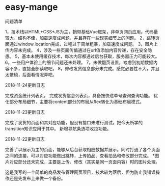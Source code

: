 # easy-mange
问题清单

1，技术栈以HTML+CSS+JS为主，捎带基础Vue框架，非单页网页应用，代码量较大，结构不佳，加载速度成问题，并且存在一些现实细节上的问题。
2，跳转页面通过window.location完成，过程过于简单粗暴，加载速度成问题。
3，图片上传内容未完成。
4，涉及一些页面传值通过在url值添加内容传递，存在安全隐患。
5，基本未使用缓存技术，每次内容都通过后台获取，服务器压力可能较大。
6，一些用户体验上的细节问题还未处理。
7，未做翻页设置，考虑到初期数据内容不多，直接全部读取吧。
8，修改发货信息部分未完成。感觉必要性不大，并且太繁琐，后面看情况弄吧。


2018-11-24更新日志

完成资金统计列表页。
完成发货信息列表页，具备按快递单号查询查询功能。
优化部分布局细节，主要将content部分的布局从flex转化为基础布局模式。


2018-11-23更新日志

完成了发货的页面和其对应功能，但没有接口未进行测试。把今天所学的transition知识应用于其中。
新增导航条选项收拉功能。


2018-11-22更新日志

完善了以展示为主的页面，能够从后台获取相应数据并展示。同时打通了各个页面之间的连接，可以对应功能做出跳转，上传拍品、查看拍品和修改部分完成。
*图片对应部分还未完成，主要是上传、修改（其实是同一页面内容）时的图片处理。


这是我写的一个简单的商品发布管理网页项目，技术较为落后，但为防止我错误操作还是先发布上来做一个备份。
